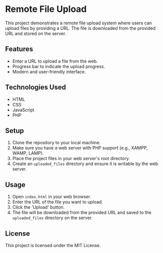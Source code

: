 # Remote File Upload

This project demonstrates a remote file upload system where users can upload files by providing a URL. The file is downloaded from the provided URL and stored on the server.

## Features

- Enter a URL to upload a file from the web.
- Progress bar to indicate the upload progress.
- Modern and user-friendly interface.

## Technologies Used

- HTML
- CSS
- JavaScript
- PHP

## Setup

1. Clone the repository to your local machine.
2. Make sure you have a web server with PHP support (e.g., XAMPP, WAMP, LAMP).
3. Place the project files in your web server's root directory.
4. Create an `uploaded_files` directory and ensure it is writable by the web server.

## Usage

1. Open `index.html` in your web browser.
2. Enter the URL of the file you want to upload.
3. Click the 'Upload' button.
4. The file will be downloaded from the provided URL and saved to the `uploaded_files` directory on the server.

## License

This project is licensed under the MIT License.
